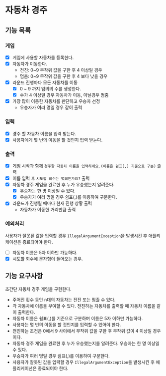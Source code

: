 # 자동차 경주

## 기능 목록

### 게임

- [x] 게임에 사용할 자동차를 등록한다.
- [x] 자동차가 이동한다.
    - 전진: 0~9 무작위 값을 구한 후 4 이상일 경우
    - 멈춤: 0~9 무작위 값을 구한 후 4 보다 낮을 경우
- [x] 라운드 진행마다 모든 자동차를 이동
    - [x] 0 ~ 9 까지 임의의 수를 생성한다.
    - [x] 수가 4 이상일 경우 자동차가 이동, 아닐경우 멈춤
- [x] 가장 많이 이동한 자동차를 판단하고 우승자 선정
    - 우승자가 여러 명일 경우 같이 출력

### 입력

- [x] 경주 할 자동차 이름을 입력 받는다.
- [x] 사용자에게 몇 번의 이동을 할 것인지 입력 받늗다.

### 출력

- [x] 게임 시작과 함께 `경주할 자동차 이름을 입력하세요.(이름은 쉼표(,) 기준으로 구분)` 출력
- [x] 이름 입력 후 `시도할 회수는 몇회인가요?` 출력
- [x] 자동차 경주 게임을 완료한 후 누가 우승했는지 알려준다.
    - [x] 우승자는 한 명 이상일 수 있다.
    - [x] 우승자가 여러 명일 경우 쉼표(,)를 이용하여 구분한다.
- [x] 라운드가 진행될 때마다 현재 진행 상황 출력
  - 자동차가 이동한 거리만큼 출력

### 예외처리

사용자가 잘못된 값을 입력할 경우 `IllegalArgumentException`을 발생시킨 후 애플리케이션은 종료되어야 한다.

- [ ] 자동차 이름은 5자 이하만 가능하다.
- [x] 시도할 회수에 문자형이 들어오는 경우.

## 기능 요구사항

초간단 자동차 경주 게임을 구현한다.

- 주어진 횟수 동안 n대의 자동차는 전진 또는 멈출 수 있다.
- 각 자동차에 이름을 부여할 수 있다. 전진하는 자동차를 출력할 때 자동차 이름을 같이 출력한다.
- 자동차 이름은 쉼표(,)를 기준으로 구분하며 이름은 5자 이하만 가능하다.
- 사용자는 몇 번의 이동을 할 것인지를 입력할 수 있어야 한다.
- 전진하는 조건은 0에서 9 사이에서 무작위 값을 구한 후 무작위 값이 4 이상일 경우이다.
- 자동차 경주 게임을 완료한 후 누가 우승했는지를 알려준다. 우승자는 한 명 이상일 수 있다.
- 우승자가 여러 명일 경우 쉼표(,)를 이용하여 구분한다.
- 사용자가 잘못된 값을 입력할 경우 `IllegalArgumentException`을 발생시킨 후 애플리케이션은 종료되어야 한다.
